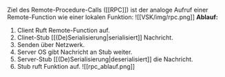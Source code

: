 Ziel des Remote-Procedure-Calls ([[RPC]]) ist der analoge Aufruf einer Remote-Function wie einer lokalen Funktion:
![[VSK/img/rpc.png]]
**Ablauf:**
1. Client Ruft Remote-Function auf.
2. Clinet-Stub [[(De)Serialisierung|serialisiert]] Nachricht.
3. Senden über Netzwerk.
4. Server OS gibt Nachricht an Stub weiter.
5. Server-Stub [[(De)Serialisierung|deserialisiert]] die Nachricht.
6. Stub ruft Funktion auf.
![[rpc_ablauf.png]]